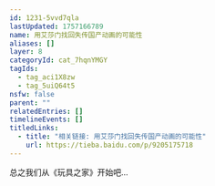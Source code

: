 ```yaml
---
id: 1231-5vvd7qla
lastUpdated: 1757166789
name: 用艾莎门找回失传国产动画的可能性
aliases: []
layer: 8
categoryId: cat_7hqnYMGY
tagIds:
  - tag_aci1X8zw
  - tag_5uiQ64t5
nsfw: false
parent: ""
relatedEntries: []
timelineEvents: []
titledLinks:
  - title: "相关链接: 用艾莎门找回失传国产动画的可能性"
    url: https://tieba.baidu.com/p/9205175718
---
```


总之我们从《玩具之家》开始吧…